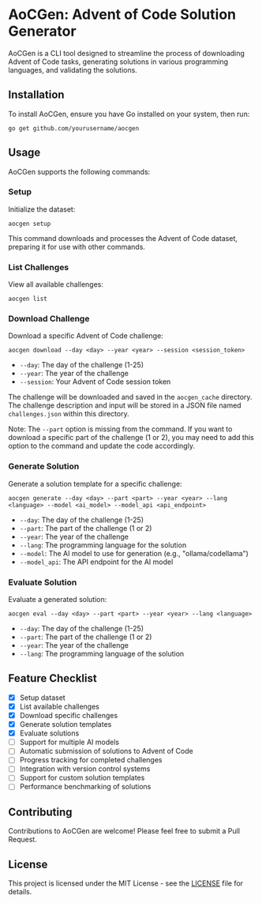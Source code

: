 # AoCGen: Advent of Code Solution Generator

AoCGen is a CLI tool designed to streamline the process of downloading Advent of Code tasks, generating solutions in various programming languages, and validating the solutions.

## Installation

To install AoCGen, ensure you have Go installed on your system, then run:

```
go get github.com/yourusername/aocgen
```

## Usage

AoCGen supports the following commands:

### Setup

Initialize the dataset:

```
aocgen setup
```

This command downloads and processes the Advent of Code dataset, preparing it for use with other commands.

### List Challenges

View all available challenges:

```
aocgen list
```

### Download Challenge

Download a specific Advent of Code challenge:

```
aocgen download --day <day> --year <year> --session <session_token>
```

- `--day`: The day of the challenge (1-25)
- `--year`: The year of the challenge
- `--session`: Your Advent of Code session token

The challenge will be downloaded and saved in the `aocgen_cache` directory. The challenge description and input will be stored in a JSON file named `challenges.json` within this directory.

Note: The `--part` option is missing from the command. If you want to download a specific part of the challenge (1 or 2), you may need to add this option to the command and update the code accordingly.

### Generate Solution

Generate a solution template for a specific challenge:

```
aocgen generate --day <day> --part <part> --year <year> --lang <language> --model <ai_model> --model_api <api_endpoint>
```

- `--day`: The day of the challenge (1-25)
- `--part`: The part of the challenge (1 or 2)
- `--year`: The year of the challenge
- `--lang`: The programming language for the solution
- `--model`: The AI model to use for generation (e.g., "ollama/codellama")
- `--model_api`: The API endpoint for the AI model

### Evaluate Solution

Evaluate a generated solution:

```
aocgen eval --day <day> --part <part> --year <year> --lang <language>
```

- `--day`: The day of the challenge (1-25)
- `--part`: The part of the challenge (1 or 2)
- `--year`: The year of the challenge
- `--lang`: The programming language of the solution

## Feature Checklist

- [x] Setup dataset
- [x] List available challenges
- [x] Download specific challenges
- [x] Generate solution templates
- [x] Evaluate solutions
- [ ] Support for multiple AI models
- [ ] Automatic submission of solutions to Advent of Code
- [ ] Progress tracking for completed challenges
- [ ] Integration with version control systems
- [ ] Support for custom solution templates
- [ ] Performance benchmarking of solutions

## Contributing

Contributions to AoCGen are welcome! Please feel free to submit a Pull Request.

## License

This project is licensed under the MIT License - see the [LICENSE](LICENSE) file for details.

